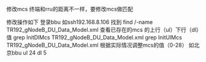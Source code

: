 修改mcs
终端和rru的距离不一样，要修改mcs做匹配

修改操作如下
登录bbu 如ssh192.168.8.106
找到  find /-name   TR192_gNodeB_DU_Data_Model.xml
查看已存在的mcs 的上行（ul）下行（dl）值
grep InitDlMcs TR192_gNodeB_DU_Data_Model.xml
grep InitUlMcs TR192_gNodeB_DU_Data_Model.xml
根据实际情况调整mcs的值（0-28）
如北京bbu ul 24 dl 5
